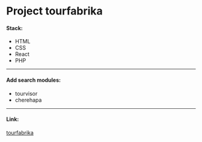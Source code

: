 # Project tourfabrika

#### Stack:
- HTML
- CSS
- React
- PHP
___

#### Add search modules:
- tourvisor
- cherehapa
___

#### Link:
[tourfabrika](https://tourfabrika.ru/)
